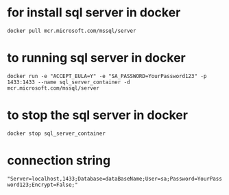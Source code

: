 # for install sql server in docker 
``
docker pull mcr.microsoft.com/mssql/server
``

# to running sql server in docker 
``
docker run -e "ACCEPT_EULA=Y" -e "SA_PASSWORD=YourPassword123" -p 1433:1433 --name sql_server_container -d mcr.microsoft.com/mssql/server
``

# to stop the sql server in docker 
``
docker stop sql_server_container
``

# connection string 
``
"Server=localhost,1433;Database=dataBaseName;User=sa;Password=YourPassword123;Encrypt=False;"
``
